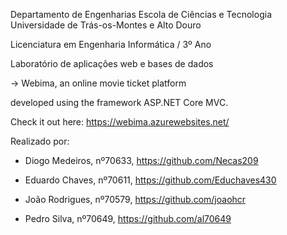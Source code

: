 Departamento de Engenharias Escola de Ciências e Tecnologia Universidade de Trás-os-Montes e Alto Douro

Licenciatura em Engenharia Informática / 3º Ano

Laboratório de aplicações web e bases de dados

-> Webima, an online movie ticket platform

developed using the framework ASP.NET Core MVC.

Check it out here: https://webima.azurewebsites.net/

Realizado por:

- Diogo Medeiros, nº70633, https://github.com/Necas209

- Eduardo Chaves, nº70611, https://github.com/Educhaves430

- João Rodrigues, nº70579, https://github.com/joaohcr

- Pedro Silva, nº70649, https://github.com/al70649
